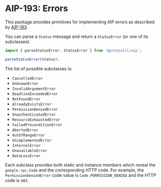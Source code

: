 # AIP-193: Errors

This package provides primitives for implementing AIP errors as described by [AIP-193](https://google.aip.dev/193).

You can parse a `Status` message and return a `StatusError` (or one of its subclasses):

```ts
import { parseStatusError, StatusError } from '@protoutil/aip';

parseStatusError(status);
```

The list of possible subclasses is:

- `CancelledError`
- `UnknownError`
- `InvalidArgumentError`
- `DeadlineExceededError`
- `NotFoundError`
- `AlreadyExistsError`
- `PermissionDeniedError`
- `UnauthenticatedError`
- `ResourceExhaustedError`
- `FailedPreconditionError`
- `AbortedError`
- `OutOfRangeError`
- `UnimplementedError`
- `InternalError`
- `UnavailableError`
- `DataLossError`

Each subclass provides both static and instance members which reveal the `google.rpc.Code` and the corresponding HTTP code. For example, the `PermissionDeniedError` code value is `Code.PERMISSION_DENIED` and the HTTP code is `403`.
